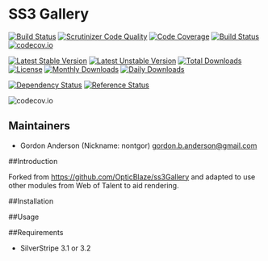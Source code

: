 # SS3 Gallery
[![Build Status](https://travis-ci.org/gordonbanderson/ss3gallery.svg?branch=continuous_integration)](https://travis-ci.org/gordonbanderson/ss3gallery)
[![Scrutinizer Code Quality](https://scrutinizer-ci.com/g/gordonbanderson/ss3gallery/badges/quality-score.png?b=continuous_integration)](https://scrutinizer-ci.com/g/gordonbanderson/ss3gallery/?branch=continuous_integration)
[![Code Coverage](https://scrutinizer-ci.com/g/gordonbanderson/ss3gallery/badges/coverage.png?b=continuous_integration)](https://scrutinizer-ci.com/g/gordonbanderson/ss3gallery/?branch=continuous_integration)
[![Build Status](https://scrutinizer-ci.com/g/gordonbanderson/ss3gallery/badges/build.png?b=continuous_integration)](https://scrutinizer-ci.com/g/gordonbanderson/ss3gallery/build-status/continuous_integration)
[![codecov.io](https://codecov.io/github/gordonbanderson/ss3gallery/coverage.svg?branch=continuous_integration)](https://codecov.io/github/gordonbanderson/ss3gallery?branch=continuous_integration)

[![Latest Stable Version](https://poser.pugx.org/weboftalent/ss3gallery/version)](https://packagist.org/packages/weboftalent/ss3gallery)
[![Latest Unstable Version](https://poser.pugx.org/weboftalent/ss3gallery/v/unstable)](//packagist.org/packages/weboftalent/ss3gallery)
[![Total Downloads](https://poser.pugx.org/weboftalent/ss3gallery/downloads)](https://packagist.org/packages/weboftalent/ss3gallery)
[![License](https://poser.pugx.org/weboftalent/ss3gallery/license)](https://packagist.org/packages/weboftalent/ss3gallery)
[![Monthly Downloads](https://poser.pugx.org/weboftalent/ss3gallery/d/monthly)](https://packagist.org/packages/weboftalent/ss3gallery)
[![Daily Downloads](https://poser.pugx.org/weboftalent/ss3gallery/d/daily)](https://packagist.org/packages/weboftalent/ss3gallery)

[![Dependency Status](https://www.versioneye.com/php/weboftalent:ss3gallery/badge.svg)](https://www.versioneye.com/php/weboftalent:ss3gallery)
[![Reference Status](https://www.versioneye.com/php/weboftalent:ss3gallery/reference_badge.svg?style=flat)](https://www.versioneye.com/php/weboftalent:ss3gallery/references)

![codecov.io](https://codecov.io/github/gordonbanderson/ss3gallery/branch.svg?branch=continuous_integration)

## Maintainers

* Gordon Anderson (Nickname: nontgor)
	<gordon.b.anderson@gmail.com>

##Introduction

Forked from https://github.com/OpticBlaze/ss3Gallery and adapted to use other
modules from Web of Talent to aid rendering.
 
##Installation

##Usage


##Requirements
* SilverStripe 3.1 or 3.2

